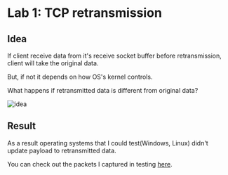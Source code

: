 # Lab 1: TCP retransmission

## Idea

If client receive data from it's receive socket buffer before retransmission, client will take the original data.

But, if not it depends on how OS's kernel controls.

What happens if retransmitted data is different from original data?

![idea](https://user-images.githubusercontent.com/17893401/131502189-3a4ed26a-4e42-45d1-adbc-4e79e98e5a4b.png)

## Result

As a result operating systems that I could test(Windows, Linux) didn't update payload to retransmitted data.

You can check out the packets I captured in testing [here](https://github.com/pol4bear/Lab-1-TCP-restransmission/raw/master/retransmit.pcapng).

